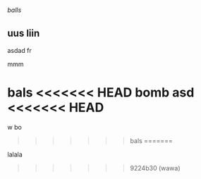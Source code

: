 ###### balls

## uus liin
asdad
fr

mmm

bals
<<<<<<< HEAD
bomb
asd
<<<<<<< HEAD
=======
w
bo
>>>>>>> bals
=======

lalala
>>>>>>> 9224b30 (wawa)
